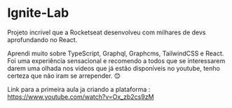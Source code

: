 # Ignite-Lab   

Projeto incrivel que a Rocketseat desenvolveu com milhares de devs aprofundando no React.

Aprendi muito sobre TypeScript, Graphql, Graphcms, TailwindCSS e React. Foi uma experiência sensacional e recomendo a todos que se interessarem darem uma olhada nos videos que já estão disponíveis no youtube, tenho certeza que não iram se arrepender. 😊

Link para a primeira aula ja criando a plataforma : https://www.youtube.com/watch?v=Ox_zb2cs9zM
